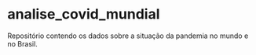 # analise_covid_mundial
Repositório contendo os dados sobre a situação da pandemia no mundo e no Brasil. 
